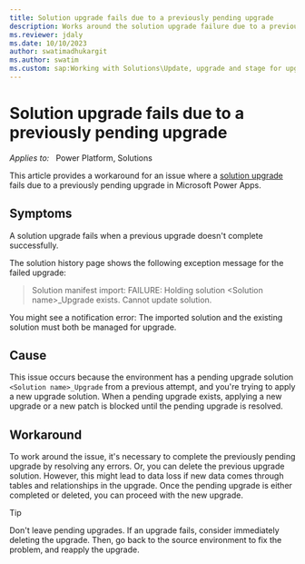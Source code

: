```yaml
---
title: Solution upgrade fails due to a previously pending upgrade
description: Works around the solution upgrade failure due to a previously pending upgrade in Power Apps.
ms.reviewer: jdaly
ms.date: 10/10/2023
author: swatimadhukargit
ms.author: swatim
ms.custom: sap:Working with Solutions\Update, upgrade and stage for upgrade of solutions
---
```

# Solution upgrade fails due to a previously pending upgrade

_Applies to:_ &nbsp; Power Platform, Solutions

This article provides a workaround for an issue where a [solution upgrade](/power-apps/maker/data-platform/update-solutions) fails due to a previously pending upgrade in Microsoft Power Apps.

## Symptoms

A solution upgrade fails when a previous upgrade doesn't complete successfully.

The solution history page shows the following exception message for the failed upgrade:

> Solution manifest import: FAILURE: Holding solution \<Solution name\>_Upgrade exists. Cannot update solution.

You might see a notification error: The imported solution and the existing solution must both be managed for upgrade.

## Cause

This issue occurs because the environment has a pending upgrade solution `<Solution name>_Upgrade` from a previous attempt, and you're trying to apply a new upgrade solution. When a pending upgrade exists, applying a new upgrade or a new patch is blocked until the pending upgrade is resolved.

## Workaround

To work around the issue, it's necessary to complete the previously pending upgrade by resolving any errors. Or, you can delete the previous upgrade solution. However, this might lead to data loss if new data comes through tables and relationships in the upgrade. Once the pending upgrade is either completed or deleted, you can proceed with the new upgrade.

> [!TIP]
> Don't leave pending upgrades.
> If an upgrade fails, consider immediately deleting the upgrade. Then, go back to the source environment to fix the problem, and reapply the upgrade.

